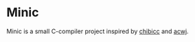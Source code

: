 # Minic

Minic is a small C-compiler project inspired by [chibicc](https://github.com/rui314/chibicc) and [acwj](https://github.com/DoctorWkt/acwj).
